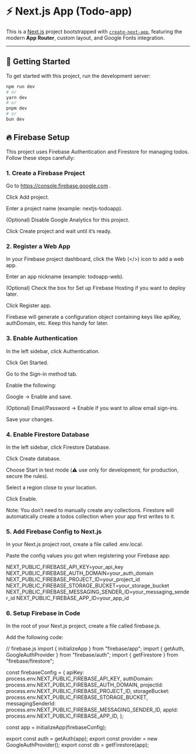 # ⚡ Next.js App (Todo-app)

This is a [Next.js](https://nextjs.org) project bootstrapped with [`create-next-app`](https://github.com/vercel/next.js/tree/canary/packages/create-next-app), featuring the modern **App Router**, custom layout, and Google Fonts integration.

---

## 🚀 Getting Started

To get started with this project, run the development server:

```bash
npm run dev
# or
yarn dev
# or
pnpm dev
# or
bun dev
```

## 🔥 Firebase Setup

This project uses Firebase Authentication and Firestore for managing todos. Follow these steps carefully:

### 1. Create a Firebase Project

Go to https://console.firebase.google.com
.

Click Add project.

Enter a project name (example: nextjs-todoapp).

(Optional) Disable Google Analytics for this project.

Click Create project and wait until it’s ready.

### 2. Register a Web App

In your Firebase project dashboard, click the Web (</>) icon to add a web app.

Enter an app nickname (example: todoapp-web).

(Optional) Check the box for Set up Firebase Hosting if you want to deploy later.

Click Register app.

Firebase will generate a configuration object containing keys like apiKey, authDomain, etc. Keep this handy for later.

### 3. Enable Authentication

In the left sidebar, click Authentication.

Click Get Started.

Go to the Sign-in method tab.

Enable the following:

Google → Enable and save.

(Optional) Email/Password → Enable if you want to allow email sign-ins.

Save your changes.

### 4. Enable Firestore Database

In the left sidebar, click Firestore Database.

Click Create database.

Choose Start in test mode (⚠️ use only for development; for production, secure the rules).

Select a region close to your location.

Click Enable.

Note: You don’t need to manually create any collections. Firestore will automatically create a todos collection when your app first writes to it.

### 5. Add Firebase Config to Next.js

In your Next.js project root, create a file called .env.local.

Paste the config values you got when registering your Firebase app:

NEXT_PUBLIC_FIREBASE_API_KEY=your_api_key
NEXT_PUBLIC_FIREBASE_AUTH_DOMAIN=your_auth_domain
NEXT_PUBLIC_FIREBASE_PROJECT_ID=your_project_id
NEXT_PUBLIC_FIREBASE_STORAGE_BUCKET=your_storage_bucket
NEXT_PUBLIC_FIREBASE_MESSAGING_SENDER_ID=your_messaging_sender_id
NEXT_PUBLIC_FIREBASE_APP_ID=your_app_id

### 6. Setup Firebase in Code

In the root of your Next.js project, create a file called firebase.js.

Add the following code:

// firebase.js
import { initializeApp } from "firebase/app";
import { getAuth, GoogleAuthProvider } from "firebase/auth";
import { getFirestore } from "firebase/firestore";

const firebaseConfig = {
apiKey: process.env.NEXT_PUBLIC_FIREBASE_API_KEY,
authDomain: process.env.NEXT_PUBLIC_FIREBASE_AUTH_DOMAIN,
projectId: process.env.NEXT_PUBLIC_FIREBASE_PROJECT_ID,
storageBucket: process.env.NEXT_PUBLIC_FIREBASE_STORAGE_BUCKET,
messagingSenderId: process.env.NEXT_PUBLIC_FIREBASE_MESSAGING_SENDER_ID,
appId: process.env.NEXT_PUBLIC_FIREBASE_APP_ID,
};

const app = initializeApp(firebaseConfig);

export const auth = getAuth(app);
export const provider = new GoogleAuthProvider();
export const db = getFirestore(app);
